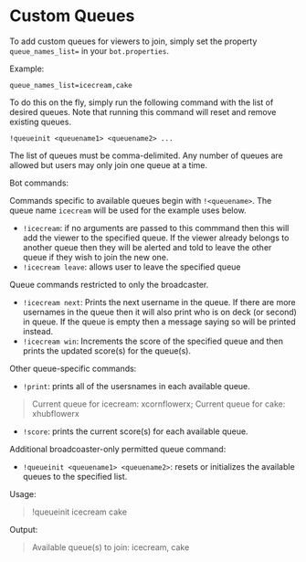 # Custom Queues

To add custom queues for viewers to join, simply set the property `queue_names_list=` in your `bot.properties`.

Example:
```
queue_names_list=icecream,cake
```

To do this on the fly, simply run the following command with the list of desired queues. Note that running this command will reset and remove existing queues.

```
!queueinit <queuename1> <queuename2> ...
```

The list of queues must be comma-delimited. Any number of queues are allowed but users may only join one queue at a time. 

Bot commands:

Commands specific to available queues begin with `!<queuename>`. The queue name `icecream` will be used for the example uses below.

- `!icecream`: if no arguments are passed to this commmand then this will add the viewer to the specified queue. If the viewer already belongs to another queue then they will be alerted and told to leave the other queue if they wish to join the new one.
- `!icecream leave`: allows user to leave the specified queue

Queue commands restricted to only the broadcaster.

- `!icecream next`: Prints the next username in the queue. If there are more usernames in the queue then it will also print who is on deck (or second) in queue. If the queue is empty then a message saying so will be printed instead.
- `!icecream win`: Increments the score of the specified queue and then prints the updated score(s) for the queue(s). 

Other queue-specific commands:

- `!print`: prints all of the usersnames in each available queue. 

> Current queue for icecream: xcornflowerx;  Current queue for cake: xhubflowerx

- `!score`: prints the current score(s) for each available queue.


Additional broadcoaster-only permitted queue command:
- `!queueinit <queuename1> <queuename2>`: resets or initializes the available queues to the specified list.

Usage:
> !queueinit icecream cake

Output:
> Available queue(s) to join: icecream, cake